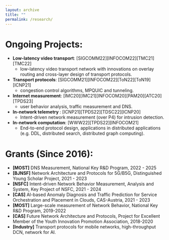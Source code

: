 ```yaml
---
layout: archive
title: ""
permalink: /research/
---
```


Ongoing Projects:
=======
* <span style="font-weight:bold">Low-latency video transport</span>: [SIGCOMM22][INFOCOM22][TMC21][TMC22]
  * low-latency video transport network with innovations on overlay routing and cross-layer design of transport protocols.
* <span style="font-weight:bold">Transport protocols</span>: [SIGCOMM21][INFOCOM22][ToN22][ToN19][ICNP21]
  * congestion control algorithms, MPQUIC and tunneling.
* <span style="font-weight:bold">Internet measurement</span>: [IMC20][IMC21][INFOCOM20][PAM20][ATC20][TPDS23]
  * user behavior analysis, traffic measurement and DNS.
* <span style="font-weight:bold">In-network telemetry </span>: [ICNP21][TPDS22][TDSC22][ICNP20]
  * Intent-driven network measurement (over P4) for intrusion detection.
* <span style="font-weight:bold">In-network computation</span>: [WWW22][TPDS22][INFOCOM21]
  * End-to-end protocol design, applications in distributed applications (e.g. DDL, distributed search, distributed graph computing).


Grants (Since 2016):
=======
* <span style="font-weight:bold">[MOST]</span> DNS Measurement, National Key R&D Program, 2022 - 2025
* <span style="font-weight:bold">[BJNSF]</span> Network Architecture and Protocols for 5G/B5G, Distinguished Young Scholar Project, 2021 - 2023
* <span style="font-weight:bold">[NSFC]</span> Intent-driven Network Behavior Measurement, Analysis and System, Key Project of NSFC, 2021 - 2024
* <span style="font-weight:bold">[CAS]</span> AI-based Anomaly Diagnosis and Traffic Prediction for Service Orchestration and Placement in Clouds, CAS-Austria, 2021 - 2023
* <span style="font-weight:bold">[MOST]</span> Large-scale measurement of Network Behavior, National Key R&D Program, 2019-2022
* <span style="font-weight:bold">[CAS]</span> Future Network Architecture and Protocols, Project for Excellent Member of the Youth Innovation Promotion Association, 2018-2020
* <span style="font-weight:bold">[Industry]</span> Transport protocols for mobile networks, high-throughput DCN, network for AI. 
